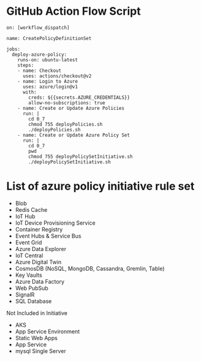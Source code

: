 # GitHub Action Flow Script

```
on: [workflow_dispatch]

name: CreatePolicyDefinitionSet

jobs:
  deploy-azure-policy:
    runs-on: ubuntu-latest
    steps:
    - name: Checkout
      uses: actions/checkout@v2
    - name: Login to Azure
      uses: azure/login@v1
      with:
        creds: ${{secrets.AZURE_CREDENTIALS}}
        allow-no-subscriptions: true
    - name: Create or Update Azure Policies 
      run: |
        cd 0_7
        chmod 755 deployPolicies.sh
        ./deployPolicies.sh
    - name: Create or Update Azure Policy Set
      run: |
        cd 0_7
        pwd
        chmod 755 deployPolicySetInitiative.sh
        ./deployPolicySetInitiative.sh
```


# List of azure policy initiative rule set

-  Blob
-  Redis Cache
-  IoT Hub
-  IoT Device Provisioning Service
-  Container Registry
-  Event Hubs & Service Bus
-  Event Grid 
-  Azure Data Explorer
-  IoT Central
-  Azure Digital Twin
-  CosmosDB    (NoSQL, MongoDB, Cassandra, Gremlin, Table)
-  Key Vaults
-  Azure Data Factory
-  Web PubSub
-  SignalR
-  SQL Database


Not Included in Initiative
-  AKS
-  App Service Environment
-  Static Web Apps
-  App Service
-  mysql Single Server



